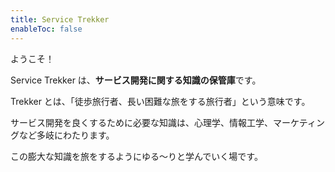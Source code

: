 ```yaml
---
title: Service Trekker
enableToc: false
---
```


ようこそ！

Service Trekker は、**サービス開発に関する知識の保管庫**です。

Trekker とは、「徒歩旅行者、長い困難な旅をする旅行者」という意味です。

サービス開発を良くするために必要な知識は、心理学、情報工学、マーケティングなど多岐にわたります。

この膨大な知識を旅をするようにゆる〜りと学んでいく場です。

